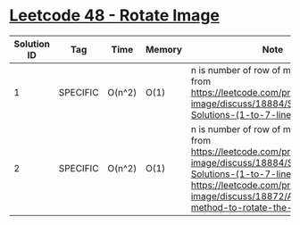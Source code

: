 # [Leetcode 48 - Rotate Image](https://leetcode.com/problems/rotate-image/)

| Solution ID | Tag | Time | Memory | Note |
| ----------- | --- | ---- | ------ | ---- |
| 1 | SPECIFIC | O(n^2) | O(1) | n is number of row of matrix, borrow from https://leetcode.com/problems/rotate-image/discuss/18884/Seven-Short-Solutions-(1-to-7-lines) |
| 2 | SPECIFIC | O(n^2) | O(1) | n is number of row of matrix, borrow from https://leetcode.com/problems/rotate-image/discuss/18884/Seven-Short-Solutions-(1-to-7-lines) & https://leetcode.com/problems/rotate-image/discuss/18872/A-common-method-to-rotate-the-image |